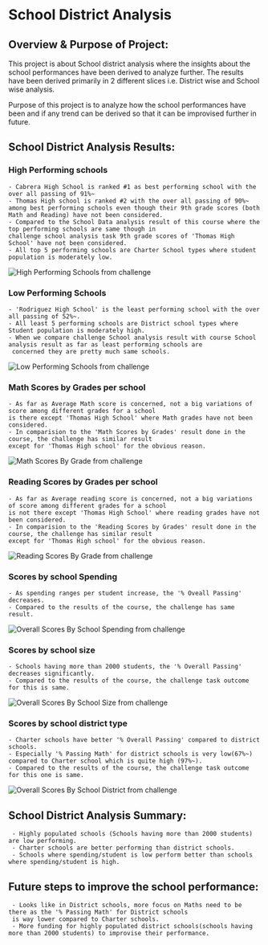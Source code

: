 # School District Analysis
## Overview & Purpose of Project:

This project is about School district analysis where the insights about the school performances have been derived to analyze further. The results
have been derived primarily in 2 different slices i.e. District wise and School wise analysis.

Purpose of this project is to analyze how the school performances have been and if any trend can be derived so that it can be improvised further in future.


## School District Analysis Results:
###  High Performing schools

    - Cabrera High School is ranked #1 as best performing school with the over all passing of 91%~
    - Thomas High school is ranked #2 with the over all passing of 90%~ among best performing schools even though their 9th grade scores (both Math and Reading) have not been considered.
    - Compared to the School Data analysis result of this course where the top performing schools are same though in 
    challenge school analysis task 9th grade scores of 'Thomas High School' have not been considered.
    - All top 5 performing schools are Charter School types where student population is moderately low.
    

![High Performing Schools from challenge](/Resources/High-performing-schools.png)

### Low Performing Schools

    - 'Rodriguez High School' is the least performing school with the over all passing of 52%~.
    - All least 5 performing schools are District school types where Student population is moderately high.
    - When we compare challenge School analysis result with course School analysis result as far as least performing schools are
     concerned they are pretty much same schools. 
     

![Low Performing Schools from challenge](/Resources/Low-performing-schools.png)

### Math Scores by Grades per school

    - As far as Average Math score is concerned, not a big variations of score among different grades for a school
    is there except 'Thomas High School' where Math grades have not been considered.
    - In comparision to the 'Math Scores by Grades' result done in the course, the challenge has similar result
    except for 'Thomas High school' for the obvious reason. 

![Math Scores By Grade from challenge](/Resources/Math-scores-by-grade.png)


### Reading Scores by Grades per school

    - As far as Average reading score is concerned, not a big variations of score among different grades for a school
    is not there except 'Thomas High School' where reading grades have not been considered.
    - In comparision to the 'Reading Scores by Grades' result done in the course, the challenge has similar result
    except for 'Thomas High school' for the obvious reason. 

![Reading Scores By Grade from challenge](/Resources/Reading-scores-by-grade.png)


### Scores by school Spending
    
    - As spending ranges per student increase, the '% Oveall Passing' decreases. 
    - Compared to the results of the course, the challenge has same result. 

![Overall Scores By School Spending from challenge](/Resources/Scores-by-spending.png)


### Scores by school size

    - Schools having more than 2000 students, the '% Overall Passing' decreases significantly.
    - Compared to the results of the course, the challenge task outcome for this is same.
    
![Overall Scores By School Size from challenge](/Resources/Scores-by-schoolsize.png)

### Scores by school district type

    - Charter schools have better '% Overall Passing' compared to district schools.
    - Especially '% Passing Math' for district schools is very low(67%~) compared to Charter school which is quite high (97%~).
    - Compared to the results of the course, the challenge task outcome for this one is same.  

![Overall Scores By School District from challenge](/Resources/Scores-by-district.png)

## School District Analysis Summary:
     
     - Highly populated schools (Schools having more than 2000 students) are low performing.
     - Charter schools are better performing than district schools.
     - Schools where spending/student is low perform better than schools where spending/student is high.

## Future steps to improve the school performance:

     - Looks like in District schools, more focus on Maths need to be there as the '% Passing Math' for District schools
     is way lower compared to Charter schools.
     - More funding for highly populated district schools(schools having more than 2000 students) to improvise their performance.   


